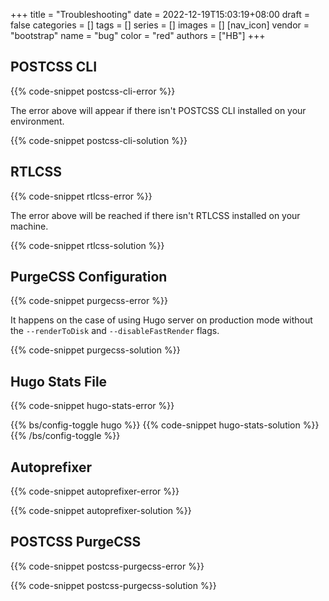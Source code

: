 +++
title = "Troubleshooting"
date = 2022-12-19T15:03:19+08:00
draft = false
categories = []
tags = []
series = []
images = []
[nav_icon]
  vendor = "bootstrap"
  name = "bug"
  color = "red"
authors = ["HB"]
+++

## POSTCSS CLI

{{% code-snippet postcss-cli-error %}}

The error above will appear if there isn't POSTCSS CLI installed on your environment.

{{% code-snippet postcss-cli-solution %}}

## RTLCSS

{{% code-snippet rtlcss-error %}}

The error above will be reached if there isn't RTLCSS installed on your machine.

{{% code-snippet rtlcss-solution %}}

## PurgeCSS Configuration

{{% code-snippet purgecss-error %}}

It happens on the case of using Hugo server on production mode without the `--renderToDisk` and `--disableFastRender` flags.

{{% code-snippet purgecss-solution %}}

## Hugo Stats File

{{% code-snippet hugo-stats-error %}}

{{% bs/config-toggle hugo %}}
{{% code-snippet hugo-stats-solution %}}
{{% /bs/config-toggle %}}

## Autoprefixer

{{% code-snippet autoprefixer-error %}}

{{% code-snippet autoprefixer-solution %}}

## POSTCSS PurgeCSS

{{% code-snippet postcss-purgecss-error %}}

{{% code-snippet postcss-purgecss-solution %}}
